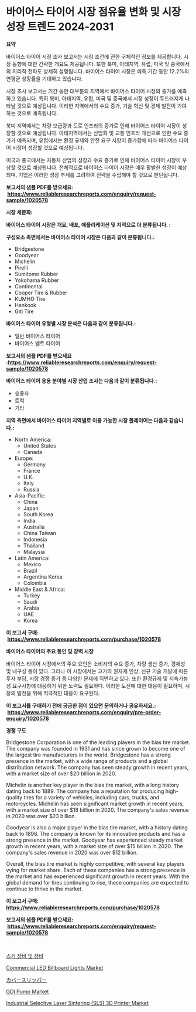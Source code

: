 <p><h1>바이어스 타이어 시장 점유율 변화 및 시장 성장 트렌드 2024-2031</h1></p><p><strong>요약</strong></p>
<p><p>바이어스 타이어 시장 조사 보고서는 시장 조건에 관한 구체적인 정보를 제공합니다. 시장 동향에 대한 간략한 개요도 제공됩니다. 또한 북미, 아태지역, 유럽, 미국 및 중국에서의 지리적 전파도 상세히 설명됩니다. 바이어스 타이어 시장은 예측 기간 동안 12.2%의 연평균 성장률을 기대하고 있습니다.</p><p>시장 조사 보고서는 기간 동안 대부분의 지역에서 바이어스 타이어 시장의 증가를 예측하고 있습니다. 특히 북미, 아태지역, 유럽, 미국 및 중국에서 시장 성장이 두드러지게 나타날 것으로 예상됩니다. 이러한 지역에서의 수요 증가, 기술 혁신 및 경제 발전이 기여하는 것으로 예측됩니다.</p><p>북미 지역에서는 차량 보급량과 도로 인프라의 증가로 인해 바이어스 타이어 시장이 성장할 것으로 예상됩니다. 아태지역에서는 산업화 및 교통 인프라 개선으로 인한 수요 증가가 예측되며, 유럽에서는 환경 규제와 안전 요구 사항이 증가함에 따라 바이어스 타이어 시장이 성장할 것으로 예상됩니다.</p><p>미국과 중국에서는 자동차 산업의 성장과 수요 증가로 인해 바이어스 타이어 시장이 부상할 것으로 예상됩니다. 전체적으로 바이어스 타이어 시장은 매우 활발한 성장이 예상되며, 기업은 이러한 성장 추세를 고려하여 전략을 수립해야 할 것으로 판단됩니다.</p></p>
<p><strong>보고서의 샘플 PDF를 받으세요: &nbsp;<a href="https://www.reliableresearchreports.com/enquiry/request-sample/1020578">https://www.reliableresearchreports.com/enquiry/request-sample/1020578</a></strong></p>
<p><strong>시장 세분화:</strong></p>
<p><strong> 바이어스 타이어 시장은 개요, 배포, 애플리케이션 및 지역으로 더 분류됩니다. :</strong></p>
<p><strong>구성요소 측면에서는 바이어스 타이어 시장은 다음과 같이 분류됩니다.:</strong></p>
<p><ul><li>Bridgestone</li><li>Goodyear</li><li>Michelin</li><li>Pirelli</li><li>Sumitomo Rubber</li><li>Yokohama Rubber</li><li>Continental</li><li>Cooper Tire & Rubber</li><li>KUMHO Tire</li><li>Hankook</li><li>Giti Tire</li></ul></p>
<p><strong> 바이어스 타이어 유형별 시장 분석은 다음과 같이 분류됩니다.:</strong></p>
<p><ul><li>일반 바이어스 타이어</li><li>바이어스 벨트 타이어</li></ul></p>
<p><strong>보고서의 샘플 PDF를 받으세요 :<a href="https://www.reliableresearchreports.com/enquiry/request-sample/1020578">https://www.reliableresearchreports.com/enquiry/request-sample/1020578</a></strong></p>
<p><strong> 바이어스 타이어 응용 분야별 시장 산업 조사는 다음과 같이 분류됩니다.:</strong></p>
<p><ul><li>승용차</li><li>트럭</li><li>기타</li></ul></p>
<p><strong>지역 측면에서 바이어스 타이어 지역별로 이용 가능한 시장 플레이어는 다음과 같습니다.:</strong></p>
<p><ul>
    <li>
        North America:
        <ul>
            <li>United States</li>
            <li>Canada</li>
        </ul>
    </li>
    <li>
        Europe:
        <ul>
            <li>Germany</li>
            <li>France</li>
            <li>U.K.</li>
            <li>Italy</li>
            <li>Russia</li>
        </ul>
    </li>
    <li>
        Asia-Pacific:
        <ul>
            <li>China</li>
            <li>Japan</li>
            <li>South Korea</li>
            <li>India</li>
            <li>Australia</li>
            <li>China Taiwan</li>
            <li>Indonesia</li>
            <li>Thailand</li>
            <li>Malaysia</li>
        </ul>
    </li>
    <li>
        Latin America:
        <ul>
            <li>Mexico</li>
            <li>Brazil</li>
            <li>Argentina Korea</li>
            <li>Colombia</li>
        </ul>
    </li>
    <li>
        Middle East & Africa:
        <ul>
            <li>Turkey</li>
            <li>Saudi</li>
            <li>Arabia</li>
            <li>UAE</li>
            <li>Korea</li>
        </ul>
    </li>
    </ul></p>
<p><strong>이 보고서 구매: &nbsp;<a href="https://www.reliableresearchreports.com/purchase/1020578">https://www.reliableresearchreports.com/purchase/1020578</a></strong></p>
<p><strong>바이어스 타이어의 주요 동인 및 장벽 시장</strong></p>
<p><p>바이어스 타이어 시장에서의 주요 요인은 소비자의 수요 증가, 차량 생산 증가, 경제성 및 내구성 등이 있다. 그러나 이 시장에서는 고가의 원자재 인상, 신규 기술 개발에 따른 투자 부담, 시장 경쟁 증가 등 다양한 문제에 직면하고 있다. 또한 환경규제 및 지속가능성 요구사항에 대응하기 위한 노력도 필요하다. 이러한 도전에 대한 대응이 필요하며, 시장의 발전을 위해 적극적인 대응이 요구된다.</p></p>
<p><strong>이 보고서를 구매하기 전에 궁금한 점이 있으면 문의하거나 공유하세요.: &nbsp;<a href="https://www.reliableresearchreports.com/enquiry/pre-order-enquiry/1020578">https://www.reliableresearchreports.com/enquiry/pre-order-enquiry/1020578</a></strong></p>
<p><strong>경쟁 구도</strong></p>
<p><p>Bridgestone Corporation is one of the leading players in the bias tire market. The company was founded in 1931 and has since grown to become one of the largest tire manufacturers in the world. Bridgestone has a strong presence in the market, with a wide range of products and a global distribution network. The company has seen steady growth in recent years, with a market size of over $20 billion in 2020.</p><p>Michelin is another key player in the bias tire market, with a long history dating back to 1889. The company has a reputation for producing high-quality tires for a variety of vehicles, including cars, trucks, and motorcycles. Michelin has seen significant market growth in recent years, with a market size of over $18 billion in 2020. The company's sales revenue in 2020 was over $23 billion.</p><p>Goodyear is also a major player in the bias tire market, with a history dating back to 1898. The company is known for its innovative products and has a strong presence in the market. Goodyear has experienced steady market growth in recent years, with a market size of over $15 billion in 2020. The company's sales revenue in 2020 was over $12 billion.</p><p>Overall, the bias tire market is highly competitive, with several key players vying for market share. Each of these companies has a strong presence in the market and has experienced significant growth in recent years. With the global demand for tires continuing to rise, these companies are expected to continue to thrive in the market.</p></p>
<p><strong>이 보고서 구매: &nbsp; <a href="https://www.reliableresearchreports.com/purchase/1020578">https://www.reliableresearchreports.com/purchase/1020578</a></strong></p>
<p><strong>보고서의 샘플 PDF를 받으세요: &nbsp;<a href="https://www.reliableresearchreports.com/enquiry/request-sample/1020578">https://www.reliableresearchreports.com/enquiry/request-sample/1020578</a></strong><strong></strong></p>
<p>&nbsp;</p>
<p><p><a href="https://github.com/vskv4779xr1/Market-Research-Report-List-1/blob/main/5155960187895.md">스키 장비 및 장비</a></p><p><a href="https://view.publitas.com/reportprime-1/commercial-led-billboard-lights-market-size-furnishes-valuable-information-encompassing-market-share-market-trends-and-projections-spanning-from-2024-to-2031/">Commercial LED Billboard Lights Market</a></p><p><a href="https://github.com/ksxzwxabcuynh011/Market-Research-Report-List-1/blob/main/6316353187959.md">カバースリッパー</a></p><p><a href="https://github.com/mahnoor2003/Market-Research-Report-List-3/blob/main/gdi-pump-market.md">GDI Pump Market</a></p><p><a href="https://butternut-bug-553.notion.site/Industrial-Selective-Laser-Sintering-SLS-3D-Printer-Market-Research-Report-Reveals-The-Latest-Tren-5ee4ded9275c457a93a34691515f28ee">Industrial Selective Laser Sintering (SLS) 3D Printer Market</a></p></p>